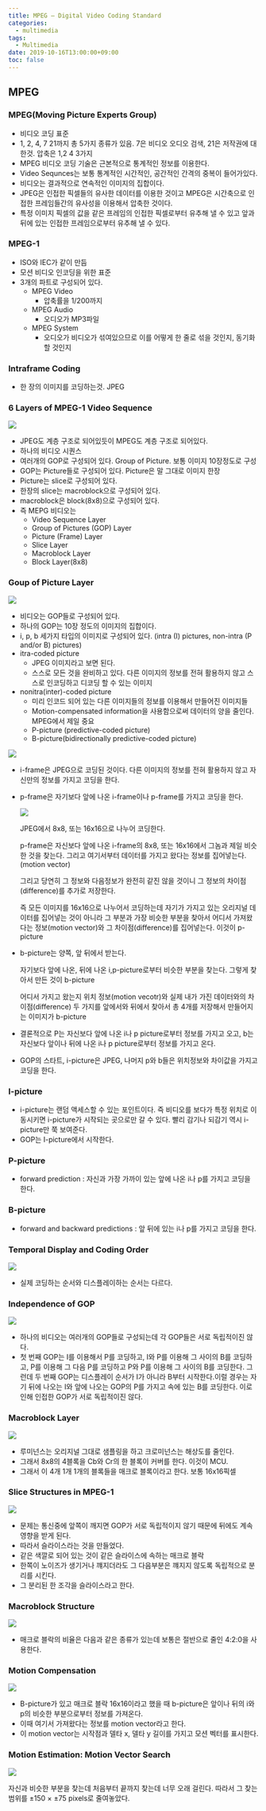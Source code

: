 ```yaml
---
title: MPEG – Digital Video Coding Standard
categories:
  - multimedia
tags:
  - Multimedia
date: 2019-10-16T13:00:00+09:00
toc: false
---
```


## MPEG

### MPEG(Moving Picture Experts Group)

* 비디오 코딩 표준
* 1, 2, 4, 7 21까지 총 5가지 종류가 있음. 7은 비디오 오디오 검색, 21은 저작권에 대한것. 압축은 1,2 4 3가지
* MPEG 비디오 코딩 기술은 근본적으로 통계적인 정보를 이용한다.
* Video Sequnces는 보통 통계적인 시간적인, 공간적인 간격의 중복이 들어가있다. 
* 비디오는 결과적으로 연속적인 이미지의 집합이다.
* JPEG은 인접한 픽셀들의 유사한 데이터를 이용한 것이고 MPEG은 시간축으로 인접한 프레임들간의 유사성을 이용해서 압축한 것이다.
* 특정 이미지 픽셀의 값을 같은 프레임의 인접한 픽셀로부터 유추해 낼 수 있고 앞과 뒤에 있는 인접한 프레임으로부터 유추해 낼 수 있다.

### MPEG-1

* ISO와 IEC가 같이 만듬
* 모션 비디오 인코딩을 위한 표준
* 3개의 파트로 구성되어 있다.
  * MPEG Video
    * 압축률을 1/200까지
  * MPEG Audio
    * 오디오가 MP3파일
  * MPEG System
    * 오디오가 비디오가 섞여있으므로 이를 어떻게 한 줄로 섞을 것인지, 동기화 할 것인지

### Intraframe Coding

* 한 장의 이미지를 코딩하는것. JPEG



### 6 Layers of MPEG-1 Video Sequence

![](https://i.imgur.com/Icbkhei.png)

* JPEG도 계층 구조로 되어있듯이 MPEG도 계층 구조로 되어있다.
* 하나의 비디오 시퀀스
* 여러개의 GOP로 구성되어 있다. Group of Picture. 보통 이미지 10장정도로 구성
* GOP는 Picture들로 구성되어 있다. Picture은 말 그대로 이미지 한장
* Picture는 slice로 구성되어 있다.
* 한장의 slice는 macroblock으로 구성되어 있다.
* macroblock은 block(8x8)으로 구성되어 있다.
* 즉 MEPG 비디오는
  * Video Sequence Layer
  * Group of Pictures (GOP) Layer
  * Picture (Frame) Layer
  * Slice Layer
  * Macroblock Layer
  * Block Layer(8x8)

### Goup of Picture Layer

![](https://i.imgur.com/yyGl9An.png)

* 비디오는 GOP들로 구성되어 있다.
* 하나의 GOP는 10장 정도의 이미지의 집합이다.
* i, p, b 세가지 타입의 이미지로 구성되어 있다. (intra (I) pictures, non-intra (P and/or B) pictures)
* itra-coded picture
  * JPEG 이미지라고 보면 된다.
  * 스스로 모든 것을 완비하고 있다. 다른 이미지의 정보를 전혀 활용하지 않고 스스로 인코딩하고 디코딩 할 수 있는 이미지
* nonitra(inter)-coded picture
  * 미리 인코드 되어 있는 다른 이미지들의 정보를 이용해서 만들어진 이미지들
  * Motion-compensated information을 사용함으로써 데이터의 양을 줄인다. MPEG에서 제일 중요
  *  P-picture (predictive-coded picture)
  * B-picture(bidirectionally predictive-coded picture)

![](https://i.imgur.com/kcLofYF.png)

* i-frame은 JPEG으로 코딩된 것이다. 다른 이미지의 정보를 전혀 활용하지 않고 자신만의 정보를 가지고 코딩을 한다.

* p-frame은 자기보다 앞에 나온 i-frame이나 p-frame를 가지고 코딩을 한다. 

  ![](https://i.imgur.com/HZfnezM.png)

  JPEG에서 8x8, 또는 16x16으로 나누어 코딩한다.

  p-frame은 자신보다 앞에 나온 i-frame의 8x8, 또는 16x16에서 그놈과 제일 비슷한 것을 찾는다. 그리고 여기서부터 데이터를 가지고 왔다는 정보를 집어넣는다. (motion vector)

  그리고 당연히 그 정보와 다음정보가 완전히 같진 않을 것이니 그 정보의 차이점(difference)를 추가로 저장한다.

  즉 모든 이미지를 16x16으로 나누어서 코딩하는데 자기가 가지고 있는 오리지널 데이터를 집어넣는 것이 아니라 그 부분과 가장 비슷한 부분을 찾아서 어디서 가져왔다는 정보(motion vector)와 그 차이점(difference)를 집어넣는다. 이것이 p-picture

* b-picture는 양쪽, 앞 뒤에서 받는다.

  자기보다 앞에 나온, 뒤에 나온 i,p-picture로부터 비슷한 부분을 찾는다. 그렇게 찾아서 만든 것이 b-picture

  어디서 가지고 왔는지 위치 정보(motion vecotr)와 실제 내가 가진 데이터와의 차이점(difference) 두 가지를 앞에서와 뒤에서 찾아서 총 4개를 저장해서 만들어지는 이미지가 b-picture

* 결론적으로 P는 자신보다 앞에 나온 i나 p picture로부터 정보를 가지고 오고, b는 자신보다 앞이나 뒤에 나온 i나 p picture로부터 정보를 가지고 온다.

* GOP의 스타트, i-picture은 JPEG, 나머지 p와 b들은 위치정보와 차이값을 가지고 코딩을 한다.

### I-picture

* i-picture는 랜덤 액세스할 수 있는 포인트이다. 즉 비디오를 보다가 특정 위치로 이동시키면 i-picture가 시작되는 곳으로만 갈 수 있다. 빨리 감기나 되감기 역시 i-picture만 쭉 보여준다.
* GOP는 I-picture에서 시작한다.

### P-picture

* forward prediction : 자신과 가장 가까이 있는 앞에 나온 i나 p를 가지고 코딩을 한다.

### B-picture

* forward and backward predictions : 앞 뒤에 있는 i나 p를 가지고 코딩을 한다.



### Temporal Display and Coding Order

![](https://i.imgur.com/lwac1kM.png)

* 실제 코딩하는 순서와 디스플레이하는 순서는 다르다.

### Independence of GOP

![](https://i.imgur.com/zzuQdyw.png)

* 하나의 비디오는 여러개의 GOP들로 구성되는데 각 GOP들은 서로 독립적이진 않다.
* 첫 번째 GOP는 I를 이용해서 P를 코딩하고, I와 P를 이용해 그 사이의 B를 코딩하고, P를 이용해 그 다음 P를 코딩하고 P와 P를 이용해 그 사이의 B를 코딩한다. 그런데 두 번째 GOP는 디스플레이 순서가 I가 아니라 B부터 시작한다.이럴 경우는 자기 뒤에 나오는 I와 앞에 나오는 GOP의 P를 가지고 속에 있는 B를 코딩한다. 이로 인해 인접한 GOP가 서로 독립적이진 않다.

### Macroblock Layer

![](https://i.imgur.com/c6zVXV9.png)

* 루미넌스는 오리지널 그대로 샘플링을 하고 크로미넌스는 해상도를 줄인다.
* 그래서 8x8의 4블록을 Cb와 Cr의 한 블록이 커버를 한다. 이것이 MCU.
* 그래서 이 4개 1개 1개의 블록들을 매크로 블록이라고 한다. 보통 16x16픽셀

### Slice Structures in MPEG-1 

![](https://i.imgur.com/lo0vJU7.png)

* 문제는 통신중에 앞쪽이 깨지면 GOP가 서로 독립적이지 않기 때문에 뒤에도 계속 영향을 받게 된다.
* 따라서 슬라이스라는 것을 만들었다.
* 같은 색깔로 되어 있는 것이 같은 슬라이스에 속하는 매크로 블락
* 한쪽이 노이즈가 생기거나 꺠지더라도 그 다음부분은 꺠지지 않도록 독립적으로 분리를 시킨다.
* 그 분리된 한 조각을 슬라이스라고 한다.

### Macroblock Structure

![](https://i.imgur.com/6sJhUDA.png)

* 매크로 블락의 비율은 다음과 같은 종류가 있는데 보통은 절반으로 줄인 4:2:0을 사용한다.

### Motion Compensation

![](https://i.imgur.com/zCTqtmA.png)

* B-picture가 있고 매크로 블락 16x16이라고 했을 때 b-picture은 앞이나 뒤의 i와 p의 비슷한 부분으로부터 정보를 가져온다.
* 이때 여기서 가져왔다는 정보를 motion vector라고 한다.
* 이 motion vector는 시작점과 델타 x, 델타 y 길이를 가지고 모션 벡터를 표시한다.



### Motion Estimation: Motion Vector Search

![](https://i.imgur.com/nSWgk3g.png)

자신과 비슷한 부분을 찾는데 처음부터 끝까지 찾는데 너무 오래 걸린다. 따라서 그 찾는 범위를  ±150 × ±75 pixels로 줄여놓았다.

